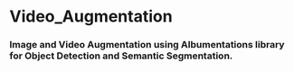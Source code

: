 # Video_Augmentation

### Image and Video Augmentation using Albumentations library for Object Detection and Semantic Segmentation.
